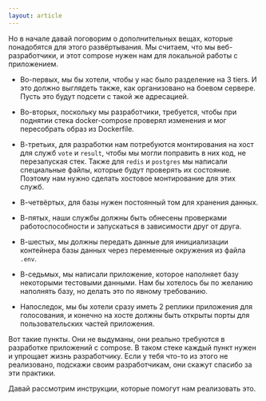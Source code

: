 ```yaml
---
layout: article
---
```


Но в начале давай поговорим о дополнительных вещах, которые понадобятся для этого развёртывания. Мы считаем, что мы веб-разработчики, и этот compose нужен нам для локальной работы с приложением.

- Во-первых, мы бы хотели, чтобы у нас было разделение на 3 tiers. И это должно выглядеть также, как организовано на боевом сервере. Пусть это будут подсети с такой же адресацией.

- Во-вторых, поскольку мы разработчики, требуется, чтобы при поднятии стека docker-compose проверял изменения и мог пересобрать образ из Dockerfile.

- В-третьих, для разработки нам потребуются монтирования на хост для служб `vote` и `result`, чтобы мы могли поправить в них код, не перезапуская стек. Также для `redis` и `postgres` мы написали специальные файлы, которые будут проверять их состояние. Поэтому нам нужно сделать хостовое монтирование для этих служб.

- В-четвёртых, для базы нужен постоянный том для хранения данных.

- В-пятых, наши службы должны быть обнесены проверками работоспособности и запускаться в зависимости друг от друга.

- В-шестых, мы должны передать данные для инициализации контейнера базы данных через переменные окружения из файла `.env`.

- В-седьмых, мы написали приложение, которое наполняет базу некоторыми тестовыми данными. Нам бы хотелось бы по желанию наполнять базу, но делать это по явному требованию.

- Напоследок, мы бы хотели сразу иметь 2 реплики приложения для голосования, и конечно на хосте должны быть открыты порты для пользовательских частей приложения.

Вот такие пункты. Они не выдуманы, они реально требуются в разработке приложений с compose. В таком стеке каждый пункт нужен и упрощает жизнь разработчику. Если у тебя что-то из этого не реализовано, подскажи своим разработчикам, они скажут спасибо за эти практики.

Давай рассмотрим инструкции, которые помогут нам реализовать это.
